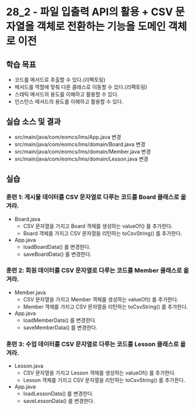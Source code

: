 # 28_2 - 파일 입출력 API의 활용 + CSV 문자열을 객체로 전환하는 기능을 도메인 객체로 이전 

## 학습 목표 

- 코드를 메서드로 추출할 수 있다.(리팩토링)
- 메서드를 역할에 맞춰 다른 클래스로 이동할 수 있다.(리팩토링)
- 스태틱 메서드의 용도를 이해하고 활용할 수 있다.
- 인스턴스 메서드의 용도를 이해하고 활용할 수 있다.

## 실습 소스 및 결과

- src/main/java/com/eomcs/lms/App.java 변경
- src/main/java/com/eomcs/lms/domain/Board.java 변경
- src/main/java/com/eomcs/lms/domain/Member.java 변경
- src/main/java/com/eomcs/lms/domain/Lesson.java 변경
  
## 실습  

### 훈련 1: 게시물 데이터를 CSV 문자열로 다루는 코드를 Board 클래스로 옮겨라.  

- Board.java
  - CSV 문자열을 가지고 Board 객체를 생성하는 valueOf() 를 추가한다.
  - Board 객체를 가지고 CSV 문자열을 리턴하는 toCsvString() 를 추가한다.
- App.java
  - loadBoardData() 를 변경한다.
  - saveBoardData() 를 변경한다.
  
### 훈련 2: 회원 데이터를 CSV 문자열로 다루는 코드를 Member 클래스로 옮겨라.  

- Member.java
  - CSV 문자열을 가지고 Member 객체를 생성하는 valueOf() 를 추가한다.
  - Member 객체를 가지고 CSV 문자열을 리턴하는 toCsvString() 를 추가한다.
- App.java
  - loadMemberData() 를 변경한다.
  - saveMemberData() 를 변경한다.
  
### 훈련 3: 수업 데이터를 CSV 문자열로 다루는 코드를 Lesson 클래스로 옮겨라.  

- Lesson.java
  - CSV 문자열을 가지고 Lesson 객체를 생성하는 valueOf() 를 추가한다.
  - Lesson 객체를 가지고 CSV 문자열을 리턴하는 toCsvString() 를 추가한다.
- App.java
  - loadLessonData() 를 변경한다.
  - saveLessonData() 를 변경한다.
  
  